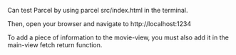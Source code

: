 Can test Parcel by using
parcel src/index.html
in the terminal.

Then, open your browser and navigate to http://localhost:1234

To add a piece of information to the movie-view, you must also add it in the main-view fetch return function.
